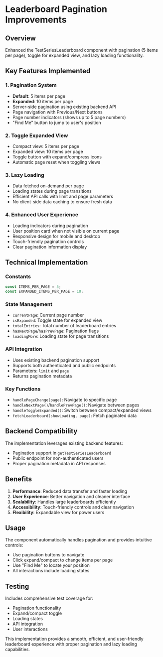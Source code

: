 # Leaderboard Pagination Improvements

## Overview
Enhanced the TestSeriesLeaderboard component with pagination (5 items per page), toggle for expanded view, and lazy loading functionality.

## Key Features Implemented

### 1. Pagination System
- **Default**: 5 items per page
- **Expanded**: 10 items per page
- Server-side pagination using existing backend API
- Page navigation with Previous/Next buttons
- Page number indicators (shows up to 5 page numbers)
- "Find Me" button to jump to user's position

### 2. Toggle Expanded View
- Compact view: 5 items per page
- Expanded view: 10 items per page
- Toggle button with expand/compress icons
- Automatic page reset when toggling views

### 3. Lazy Loading
- Data fetched on-demand per page
- Loading states during page transitions
- Efficient API calls with limit and page parameters
- No client-side data caching to ensure fresh data

### 4. Enhanced User Experience
- Loading indicators during pagination
- User position card when not visible on current page
- Responsive design for mobile and desktop
- Touch-friendly pagination controls
- Clear pagination information display

## Technical Implementation

### Constants
```javascript
const ITEMS_PER_PAGE = 5;
const EXPANDED_ITEMS_PER_PAGE = 10;
```

### State Management
- `currentPage`: Current page number
- `isExpanded`: Toggle state for expanded view
- `totalEntries`: Total number of leaderboard entries
- `hasNextPage`/`hasPrevPage`: Pagination flags
- `loadingMore`: Loading state for page transitions

### API Integration
- Uses existing backend pagination support
- Supports both authenticated and public endpoints
- Parameters: `limit` and `page`
- Returns pagination metadata

### Key Functions
- `handlePageChange(page)`: Navigate to specific page
- `handleNextPage()`/`handlePrevPage()`: Navigate between pages
- `handleToggleExpanded()`: Switch between compact/expanded views
- `fetchLeaderboard(showLoading, page)`: Fetch paginated data

## Backend Compatibility
The implementation leverages existing backend features:
- Pagination support in `getTestSeriesLeaderboard`
- Public endpoint for non-authenticated users
- Proper pagination metadata in API responses

## Benefits
1. **Performance**: Reduced data transfer and faster loading
2. **User Experience**: Better navigation and cleaner interface
3. **Scalability**: Handles large leaderboards efficiently
4. **Accessibility**: Touch-friendly controls and clear navigation
5. **Flexibility**: Expandable view for power users

## Usage
The component automatically handles pagination and provides intuitive controls:
- Use pagination buttons to navigate
- Click expand/compact to change items per page
- Use "Find Me" to locate your position
- All interactions include loading states

## Testing
Includes comprehensive test coverage for:
- Pagination functionality
- Expand/compact toggle
- Loading states
- API integration
- User interactions

This implementation provides a smooth, efficient, and user-friendly leaderboard experience with proper pagination and lazy loading capabilities.